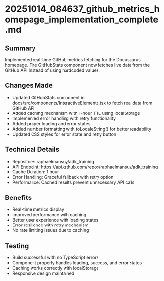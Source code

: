 # 20251014_084637_github_metrics_homepage_implementation_complete.md

## Summary
Implemented real-time GitHub metrics fetching for the Docusaurus homepage. The GitHubStats component now fetches live data from the GitHub API instead of using hardcoded values.

## Changes Made
- Updated GitHubStats component in docs/src/components/InteractiveElements.tsx to fetch real data from GitHub API
- Added caching mechanism with 1-hour TTL using localStorage
- Implemented error handling with retry functionality
- Added proper loading and error states
- Added number formatting with toLocaleString() for better readability
- Updated CSS styles for error state and retry button

## Technical Details
- Repository: raphaelmansuy/adk_training
- API Endpoint: https://api.github.com/repos/raphaelmansuy/adk_training
- Cache Duration: 1 hour
- Error Handling: Graceful fallback with retry option
- Performance: Cached results prevent unnecessary API calls

## Benefits
- Real-time metrics display
- Improved performance with caching
- Better user experience with loading states
- Error resilience with retry mechanism
- No rate limiting issues due to caching

## Testing
- Build successful with no TypeScript errors
- Component properly handles loading, success, and error states
- Caching works correctly with localStorage
- Responsive design maintained

